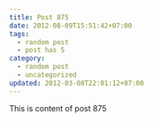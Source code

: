 ```yaml
---
title: Post 875
date: 2012-08-09T15:51:42+07:00
tags:
  - random post
  - post has 5
category:
  - random post
  - uncategorized
updated: 2012-03-08T22:01:12+07:00
---
```

This is content of post 875